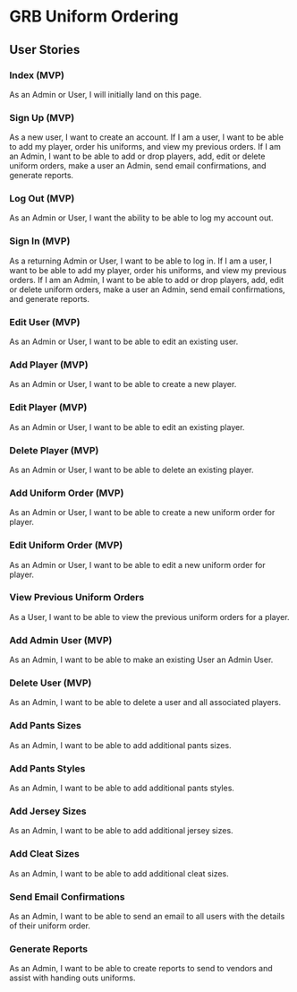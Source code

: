 # GRB Uniform Ordering

## User Stories

### Index (MVP)
As an Admin or User, I will initially land on this page.

### Sign Up (MVP)
As a new user, I want to create an account. If I am a user, I want to be able to add my player, order his uniforms, and 
view my previous orders. If I am an Admin, I want to be able to add or drop players, add, edit or delete uniform orders,
 make a user an Admin, send email confirmations, and generate reports.
 
### Log Out (MVP)
As an Admin or User, I want the ability to be able to log my account out.

### Sign In (MVP)
As a returning Admin or User, I want to be able to log in. If I am a user, I want to be able to add my player, order his
 uniforms, and view my previous orders. If I am an Admin, I want to be able to add or drop players, add, edit or delete 
 uniform orders, make a user an Admin, send email confirmations, and generate reports.

### Edit User (MVP)
As an Admin or User, I want to be able to edit an existing user.

### Add Player (MVP)
As an Admin or User, I want to be able to create a new player.

### Edit Player (MVP)
As an Admin or User, I want to be able to edit an existing player.

### Delete Player (MVP)
As an Admin or User, I want to be able to delete an existing player.

### Add Uniform Order (MVP)
As an Admin or User, I want to be able to create a new uniform order for player.

### Edit Uniform Order (MVP)
As an Admin or User, I want to be able to edit a new uniform order for player.

### View Previous Uniform Orders
As a User, I want to be able to view the previous uniform orders for a player.

### Add Admin User (MVP)
As an Admin, I want to be able to make an existing User an Admin User.

### Delete User (MVP)
As an Admin, I want to be able to delete a user and all associated players.

### Add Pants Sizes
As an Admin, I want to be able to add additional pants sizes.

### Add Pants Styles
As an Admin, I want to be able to add additional pants styles.

### Add Jersey Sizes
As an Admin, I want to be able to add additional jersey sizes.

### Add Cleat Sizes
As an Admin, I want to be able to add additional cleat sizes.

### Send Email Confirmations
As an Admin, I want to be able to send an email to all users with the details of their uniform order.

### Generate Reports
As an Admin, I want to be able to create reports to send to vendors and assist with handing outs uniforms.
